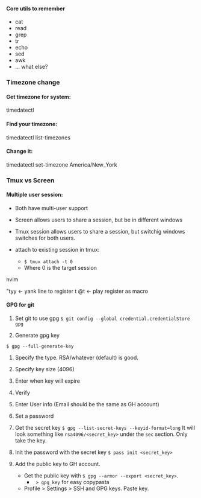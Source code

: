 




#### Core utils to remember

* cat
* read
* grep
* tr
* echo 
* sed
* awk
* ... what else?


### Timezone change
#### Get timezone for system:
timedatectl
#### Find your timezone:
timedatectl list-timezones
#### Change it:
timedatectl set-timezone America/New_York


### Tmux vs Screen
#### Multiple user session:
* Both have multi-user support
* Screen allows users to share a session, but be in different windows
* Tmux session allows users to share a session, but switchig windows switches for both users.

* attach to existing session in tmux:
    - `$ tmux attach -t 0`
    - Where 0 is the target session



nvim

"tyy <- yank line to register t
@t <- play register as macro


#### GPG for git

1. Set git to use gpg
`$ git config --global credential.credentialStore gpg`

1. Generate gpg key

`$ gpg --full-generate-key`

1. Specify the type. RSA/whatever (default) is good.
1. Specify key size (4096)
1. Enter when key will expire
1. Verify
1. Enter User info (Email should be the same as GH account)
1. Set a password
1. Get the secret key
`$ gpg --list-secret-keys --keyid-format=long`
It will look something like `rsa4096/<secret_key>` under the `sec` section. Only take the key.

1. Init the password with the secret key
`$ pass init <secret_key>`

1. Add the public key to GH account.
    * Get the public key with `$ gpg --armor --export <secret_key>`.
        * ` > gpg_key` for easy copypasta
    * Profile > Settings > SSH and GPG keys. Paste key.
 





